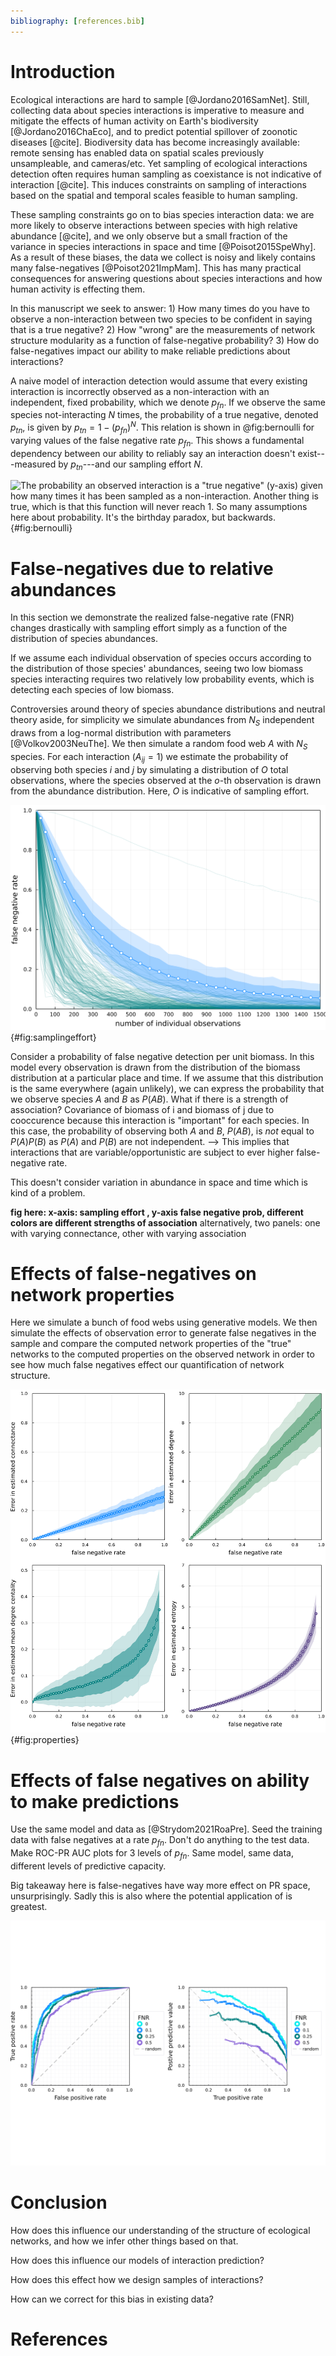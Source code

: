 ```yaml
---
bibliography: [references.bib]
---
```


# Introduction


Ecological interactions are hard to sample [@Jordano2016SamNet]. Still,
collecting data about species interactions is imperative to measure and mitigate
the effects of human activity on Earth's biodiversity [@Jordano2016ChaEco], and
to predict potential spillover of zoonotic diseases [@cite]. Biodiversity data
has become increasingly available: remote sensing has enabled data on spatial
scales previously unsampleable, and cameras/etc. Yet sampling of ecological
interactions detection often requires human sampling as coexistance is not
indicative of interaction [@cite]. This induces constraints on sampling of
interactions based on the spatial and temporal scales feasible to human
sampling.

These sampling constraints go on to bias species interaction data: we are more
likely to observe interactions between species with high relative abundance
[@cite], and we only observe but a small fraction of the variance in species
interactions in space and time [@Poisot2015SpeWhy]. As a result of these biases,
the data we collect is noisy and likely contains many false-negatives
[@Poisot2021ImpMam]. This has many practical consequences for answering
questions about species interactions and how human activity is effecting them.

In this manuscript we seek to answer: 1) How many times do you have to observe a
non-interaction between two species to be confident in saying that is a true
negative? 2) How "wrong" are the measurements of network structure modularity as
a function of false-negative probability? 3) How do false-negatives impact our
ability to make reliable predictions about interactions?

A naive model of interaction detection would assume that every existing
interaction is incorrectly observed as a non-interaction with an independent,
fixed probability, which we denote $p_{fn}$. If we observe the same species
not-interacting $N$ times, the probability of a true negative, denoted $p_{tn}$,
is given by $p_{tn} = 1 - (p_{fn})^N$. This relation is shown in @fig:bernoulli
for varying values of the false negative rate $p_{fn}$. This shows a fundamental
dependency between our ability to reliably say an interaction doesn't
exist---measured by $p_{tn}$---and our sampling effort $N$.

![The probability an observed interaction is a "true negative" (y-axis) given
how many times it has been sampled as a non-interaction. Another thing is true,
which is that this function will never reach 1. So many assumptions here about
probability. It's the birthday paradox, but backwards.
](./figures/bernoulli.png){#fig:bernoulli}




# False-negatives due to relative abundances

In this section we demonstrate the realized false-negative rate (FNR) changes
drastically with sampling effort simply as a function of the distribution
of species abundances.

If we assume each individual observation of species occurs according to the
distribution of those species' abundances, seeing two low biomass species
interacting requires two relatively low probability events, which is detecting
each species of low biomass.

Controversies around theory of species abundance distributions and neutral
theory aside, for simplicity we simulate abundances from $N_S$ independent draws
from a log-normal distribution with parameters [@Volkov2003NeuThe]. We then
simulate a random food web $A$ with $N_S$ species. For each interaction ($A_{ij}
= 1$) we estimate the probability of observing both species $i$ and $j$ by
simulating a distribution of $O$ total observations, where the species observed
at the $o$-th observation is drawn from the abundance distribution. Here, $O$ is
indicative of sampling effort.


![Sampling effort vs False negative Rate. Niche model generated food webs in blue, empirical food webs from Mangal in teal.](./figures/samplingeffort_fnr_foodwebs.png){#fig:samplingeffort}

Consider a probability of false negative detection per unit biomass. In this
model every observation is drawn from the distribution of the biomass
distribution at a particular place and time. If we assume that this distribution
is the same everywhere (again unlikely), we can express the probability that we
observe species $A$ and $B$ as $P(AB)$. What if there is a strength of
association? Covariance of biomass of i and biomass of j due to cooccurence
because this interaction is "important" for each species. In this case, the
probability of observing both $A$ and $B$, $P(AB)$, is _not_ equal to $P(A)P(B)$
as $P(A)$ and $P(B)$ are not independent. --> This implies that interactions
that are variable/opportunistic are subject to ever higher false-negative rate.

This doesn't consider variation in abundance in space and time which is kind of
a problem.

**fig here: x-axis: sampling effort , y-axis false negative prob, different
colors are different strengths of association**
alternatively, two panels: one with varying connectance, other with varying association

# Effects of false-negatives on network properties

Here we simulate a bunch of food webs using generative models.
We then simulate the effects of observation error to generate
false negatives in the sample and compare the computed network
properties of the "true" networks to the computed properties on
the observed network in order to see how much false negatives
effect our quantification of network structure.

![fig. 1$\sigma$ in first grad, 2$\sigma$ in second ](./figures/properties_error.png){#fig:properties}

# Effects of false negatives on ability to make predictions

Use the same model and data as [@Strydom2021RoaPre]. Seed the training
data with false negatives at a rate $p_{fn}$. Don't do anything to
the test data. Make ROC-PR AUC plots for 3 levels of $p_{fn}$. Same
model, same data, different levels of predictive capacity.

Big takeaway here is false-negatives have way more effect on
PR space, unsurprisingly. Sadly this is also where the potential application of
is greatest.

![fig](./figures/rocpr_falsenegatives.png)

# Conclusion

How does this influence our understanding of the structure of ecological
networks, and how we infer other things based on that.  

How does this influence our models of interaction prediction?

How does this effect how we design samples of interactions?

How can we correct for this bias in existing data?

# References
